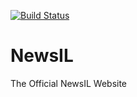 [![Build Status](https://travis-ci.org/newsil/newsil.svg?branch=master)](https://travis-ci.org/newsil/newsil)

# NewsIL

The Official NewsIL Website

